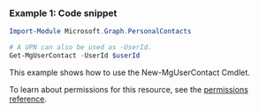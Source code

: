 ### Example 1: Code snippet

```powershellImport-Module Microsoft.Graph.PersonalContacts

# A UPN can also be used as -UserId.
Get-MgUserContact -UserId $userId
```
This example shows how to use the New-MgUserContact Cmdlet.
To learn about permissions for this resource, see the [permissions reference](/graph/permissions-reference).

